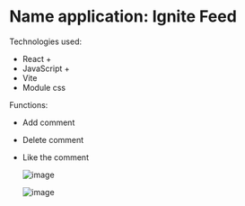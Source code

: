 # Name application: Ignite Feed

Technologies used: 
- React +
- JavaScript +
- Vite
- Module css

Functions:

- Add comment
- Delete comment
- Like the comment

  ![image](https://github.com/horquidia-lima/ignite-feed.ts/assets/63380921/191214d4-8318-4712-a7f4-cf131508f332)

  ![image](https://github.com/horquidia-lima/ignite-Feed.js/assets/63380921/2b19dcb0-fe7e-4a03-b82f-85cf2e3f98de)

